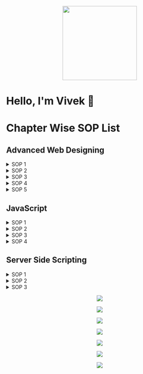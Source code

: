 <p align="center">
<img src="https://raw.githubusercontent.com/AryanVBW/SOP/main/92390419.jpeg" height="200"><br>
<h1>Hello, I'm Vivek 👋</h1>
</p>

# Chapter Wise SOP List

## Advanced Web Designing
<details>
<summary>SOP 1</summary>

*Add SOP 1 details here.*
</details>

<details>
<summary>SOP 2</summary>

*Add SOP 2 details here.*
</details>

<details>
<summary>SOP 3</summary>

*Add SOP 3 details here.*
</details>

<details>
<summary>SOP 4</summary>

*Add SOP 4 details here.*
</details>

<details>
<summary>SOP 5</summary>

*Add SOP 5 details here.*
</details>

## JavaScript
<details>
<summary>SOP 1</summary>

*Add SOP 1 details here.*
</details>

<details>
<summary>SOP 2</summary>

*Add SOP 2 details here.*
</details>

<details>
<summary>SOP 3</summary>

*Add SOP 3 details here.*
</details>

<details>
<summary>SOP 4</summary>

*Add SOP 4 details here.*
</details>

## Server Side Scripting
<details>
<summary>SOP 1</summary>

*Add SOP 1 details here.*
</details>

<details>
<summary>SOP 2</summary>

*Add SOP 2 details here.*
</details>

<details>
<summary>SOP 3</summary>

*Add SOP 3 details here.*
</details>
<p align="center">
<img src="https://raw.githubusercontent.com/AryanVBW/SOP/main/textbook/1.jpg" height=""><br>
</p>
<p align="center">
<img src="https://raw.githubusercontent.com/AryanVBW/SOP/main/textbook/2.jpg" height=""><br>
</p>
<p align="center">
<img src="https://raw.githubusercontent.com/AryanVBW/SOP/main/textbook/3.jpg" height=""><br>
</p>
<p align="center">
<img src="https://raw.githubusercontent.com/AryanVBW/SOP/main/textbook/4.jpg" height=""><br>
</p>
<p align="center">
<img src="https://raw.githubusercontent.com/AryanVBW/SOP/main/textbook/5.jpg" height=""><br>
</p>
<p align="center">
<img src="https://raw.githubusercontent.com/AryanVBW/SOP/main/textbook/6.jpg" height=""><br>
</p>
<p align="center">
<img src="https://raw.githubusercontent.com/AryanVBW/SOP/main/textbook/7.jpg" height=""><br>
</p>
